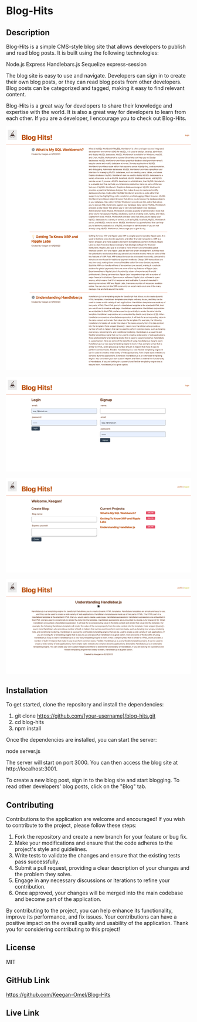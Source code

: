 # Blog-Hits

## Description
Blog-Hits is a simple CMS-style blog site that allows developers to publish and read blog posts. It is built using the following technologies:

Node.js
Express
Handlebars.js
Sequelize
express-session

The blog site is easy to use and navigate. Developers can sign in to create their own blog posts, or they can read blog posts from other developers. Blog posts can be categorized and tagged, making it easy to find relevant content.

Blog-Hits is a great way for developers to share their knowledge and expertise with the world. It is also a great way for developers to learn from each other. If you are a developer, I encourage you to check out Blog-Hits.

![Screenshot](./public/image/screencapture-localhost-3001-2023-06-13-19_29_17.png)

![Screenshot](./public/image/screencapture-localhost-3001-login-2023-06-13-19_29_38.png)

![Screenshot](./public/image/screencapture-localhost-3001-profile-2023-06-13-19_50_32.png)

![Screenshot](./public/image/screencapture-localhost-3001-project-7-2023-06-13-19_30_20.png)

## Installation

To get started, clone the repository and install the dependencies:


1. git clone https://github.com/[your-username]/blog-hits.git
2. cd blog-hits
3. npm install

Once the dependencies are installed, you can start the server:

node server.js

The server will start on port 3000. You can then access the blog site at http://localhost:3001.

To create a new blog post, sign in to the blog site and start blogging. To read other developers' blog posts, click on the "Blog" tab.

## Contributing

Contributions to the application are welcome and encouraged! If you wish to contribute to the project, please follow these steps:

1. Fork the repository and create a new branch for your feature or bug fix.
2. Make your modifications and ensure that the code adheres to the project's style and guidelines.
3. Write tests to validate the changes and ensure that the existing tests pass successfully.
4. Submit a pull request, providing a clear description of your changes and the problem they solve.
5. Engage in any necessary discussions or iterations to refine your contribution.
6. Once approved, your changes will be merged into the main codebase and become part of the application.

 By contributing to the project, you can help enhance its functionality, improve its performance, and fix issues. Your contributions can have a positive impact on the overall quality and usability of the application. Thank you for considering contributing to this project!

## License

MIT

## GitHub Link

https://github.com/Keegan-Omel/Blog-Hits

## Live Link



